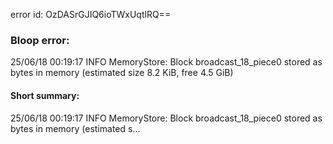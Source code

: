 error id: OzDASrGJIQ6ioTWxUqtlRQ==
### Bloop error:

25/06/18 00:19:17 INFO MemoryStore: Block broadcast_18_piece0 stored as bytes in memory (estimated size 8.2 KiB, free 4.5 GiB)
#### Short summary: 

25/06/18 00:19:17 INFO MemoryStore: Block broadcast_18_piece0 stored as bytes in memory (estimated s...